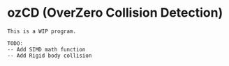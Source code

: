 # ozCD (OverZero Collision Detection)
```
This is a WIP program.

TODO:
-- Add SIMD math function
-- Add Rigid body collision

```